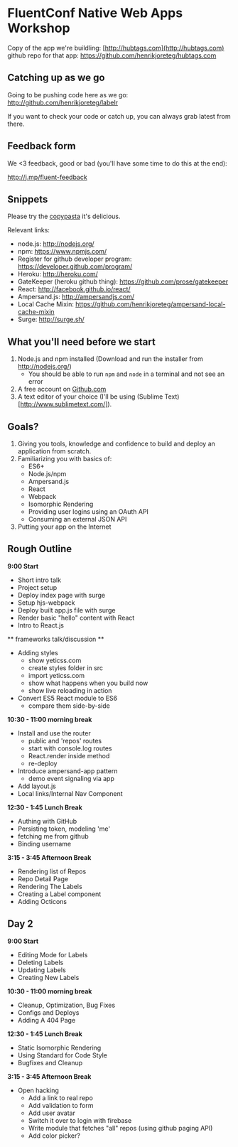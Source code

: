 # FluentConf Native Web Apps Workshop

Copy of the app we're buildling: [http://hubtags.com](http://hubtags.com) github repo for that app: https://github.com/henrikjoreteg/hubtags.com

## Catching up as we go

Going to be pushing code here as we go: http://github.com/henrikjoreteg/labelr

If you want to check your code or catch up, you can always grab latest from there.

## Feedback form

We <3 feedback, good or bad (you'll have some time to do this at the end):

http://j.mp/fluent-feedback

## Snippets

Please try the [copypasta](copypasta.md) it's delicious.

Relevant links:

- node.js: http://nodejs.org/
- npm: https://www.npmjs.com/
- Register for github developer program: https://developer.github.com/program/
- Heroku: http://heroku.com/
- GateKeeper (heroku github thing): https://github.com/prose/gatekeeper
- React: http://facebook.github.io/react/
- Ampersand.js: http://ampersandjs.com/
- Local Cache Mixin: https://github.com/henrikjoreteg/ampersand-local-cache-mixin
- Surge: http://surge.sh/

## What you'll need before we start

1. Node.js and npm installed (Download and run the installer from http://nodejs.org/)
    - You should be able to run `npm` and `node` in a terminal and not see an error
2. A free account on [Github.com](https://github.com/join)
3. A text editor of your choice (I'll be using (Sublime Text)[http://www.sublimetext.com/]).

## Goals?

1. Giving you tools, knowledge and confidence to build and deploy an application from scratch.
2. Familiarizing you with basics of:
    - ES6+
    - Node.js/npm
    - Ampersand.js
    - React
    - Webpack
    - Isomorphic Rendering
    - Providing user logins using an OAuth API
    - Consuming an external JSON API
3. Putting your app on the Internet

## Rough Outline

**9:00 Start**

- Short intro talk
- Project setup
- Deploy index page with surge
- Setup hjs-webpack
- Deploy built app.js file with surge
- Render basic "hello" content with React
- Intro to React.js

** frameworks talk/discussion **

- Adding styles
    - show yeticss.com
    - create styles folder in src
    - import yeticss.com
    - show what happens when you build now
    - show live reloading in action
- Convert ES5 React module to ES6
    - compare them side-by-side

**10:30 - 11:00 morning break**

- Install and use the router
    - public and 'repos' routes
    - start with console.log routes
    - React.render inside method
    - re-deploy
- Introduce ampersand-app pattern
    - demo event signaling via app
- Add layout.js
- Local links/Internal Nav Component

**12:30 - 1:45 Lunch Break**

- Authing with GitHub
- Persisting token, modeling 'me'
- fetching me from github
- Binding username

**3:15 - 3:45 Afternoon Break**

- Rendering list of Repos
- Repo Detail Page
- Rendering The Labels
- Creating a Label component
- Adding Octicons


## Day 2

**9:00 Start**

- Editing Mode for Labels
- Deleting Labels
- Updating Labels
- Creating New Labels

**10:30 - 11:00 morning break**

- Cleanup, Optimization, Bug Fixes
- Configs and Deploys
- Adding A 404 Page

**12:30 - 1:45 Lunch Break**

- Static Isomorphic Rendering
- Using Standard for Code Style
- Bugfixes and Cleanup

**3:15 - 3:45 Afternoon Break**

- Open hacking
    - Add a link to real repo
    - Add validation to form
    - Add user avatar
    - Switch it over to login with firebase
    - Write module that fetches "all" repos (using github paging API)
    - Add color picker?


